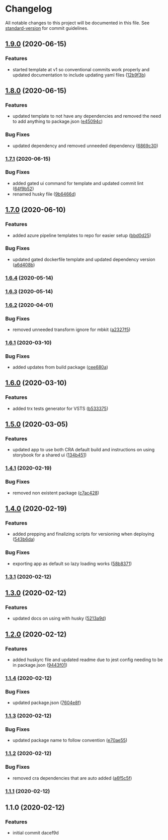 # Changelog

All notable changes to this project will be documented in this file. See [standard-version](https://github.com/conventional-changelog/standard-version) for commit guidelines.

## [1.9.0](https://github.com/czaas/cra-mb-shared-ui/compare/v1.8.0...v1.9.0) (2020-06-15)


### Features

* started template at v1 so conventional commits work properly and updated documentation to include updating yaml files ([12b9f3b](https://github.com/czaas/cra-mb-shared-ui/commit/12b9f3ba2ba514bcf14cba80c125598498cb47f4))

## [1.8.0](https://github.com/czaas/cra-mb-shared-ui/compare/v1.7.1...v1.8.0) (2020-06-15)


### Features

* updated template to not have any dependencies and removed the need to add anything to package.json ([e45094c](https://github.com/czaas/cra-mb-shared-ui/commit/e45094c8b8c1062058587c6a81d599e09602ad95))


### Bug Fixes

* updated dependency and removed unneeded dependency ([6869c30](https://github.com/czaas/cra-mb-shared-ui/commit/6869c30d96e6fa9b3223c0f6e365118b4ad45b0b))

### [1.7.1](https://github.com/czaas/cra-mb-shared-ui/compare/v1.7.0...v1.7.1) (2020-06-15)


### Bug Fixes

* added gated ui command for template and updated commit lint ([64f9b52](https://github.com/czaas/cra-mb-shared-ui/commit/64f9b52d57cca6ed2ea8d98eee74016356429118))
* renamed husky file ([9b6466d](https://github.com/czaas/cra-mb-shared-ui/commit/9b6466dc7c0b3867f64bc6f98f00d9a2f5e6f6f6))

## [1.7.0](https://github.com/czaas/cra-mb-shared-ui/compare/v1.6.4...v1.7.0) (2020-06-10)


### Features

* added azure pipeline templates to repo for easier setup ([bbd0d25](https://github.com/czaas/cra-mb-shared-ui/commit/bbd0d2540bbecc5c6e16eec301bcf3a18df7f5c2))


### Bug Fixes

* updated gated dockerfile template and updated dependency version ([a6d408b](https://github.com/czaas/cra-mb-shared-ui/commit/a6d408b5857591cf92dbf58a4eb8a0fff380ed47))

### [1.6.4](https://github.com/czaas/cra-mb-shared-ui/compare/v1.6.2...v1.6.4) (2020-05-14)

### [1.6.3](https://github.com/czaas/cra-mb-shared-ui/compare/v1.6.2...v1.6.3) (2020-05-14)

### [1.6.2](https://github.com/czaas/cra-mb-shared-ui/compare/v1.6.1...v1.6.2) (2020-04-01)


### Bug Fixes

* removed unneeded transform ignore for mbkit ([a2327f5](https://github.com/czaas/cra-mb-shared-ui/commit/a2327f57228a6afd30182f45c257af082f2d6080))

### [1.6.1](https://github.com/czaas/cra-mb-shared-ui/compare/v1.6.0...v1.6.1) (2020-03-10)


### Bug Fixes

* added updates from build package ([cee680a](https://github.com/czaas/cra-mb-shared-ui/commit/cee680a852d85d5a0b5c5cf1fe2dcc2d2f5beea0))

## [1.6.0](https://github.com/czaas/cra-mb-shared-ui/compare/v1.5.0...v1.6.0) (2020-03-10)


### Features

* added trx tests generator for VSTS ([b533375](https://github.com/czaas/cra-mb-shared-ui/commit/b53337506d42eb2635a56c746738c3dcaef61a24))

## [1.5.0](https://github.com/czaas/cra-mb-shared-ui/compare/v1.4.1...v1.5.0) (2020-03-05)


### Features

* updated app to use both CRA default build and instructions on using storybook for a shared ui ([134b451](https://github.com/czaas/cra-mb-shared-ui/commit/134b45172fbffc357e3a85082cb5f4f104ecaa9c))

### [1.4.1](https://github.com/czaas/cra-mb-shared-ui/compare/v1.4.0...v1.4.1) (2020-02-19)


### Bug Fixes

* removed non existent package ([c7ac428](https://github.com/czaas/cra-mb-shared-ui/commit/c7ac4287ff84d60c5ede8ecedad8878548811d08))

## [1.4.0](https://github.com/czaas/cra-mb-shared-ui/compare/v1.3.1...v1.4.0) (2020-02-19)


### Features

* added prepping and finalizing scripts for versioning when deploying ([543b6da](https://github.com/czaas/cra-mb-shared-ui/commit/543b6da83d64fc719ba7c92447e225e5de8073b8))


### Bug Fixes

* exporting app as default so lazy loading works ([58b8371](https://github.com/czaas/cra-mb-shared-ui/commit/58b8371550e97a230ed9a67ccfdf2cc3a8d8cbb2))

### [1.3.1](https://github.com/czaas/cra-mb-shared-ui/compare/v1.3.0...v1.3.1) (2020-02-12)

## [1.3.0](https://github.com/czaas/cra-mb-shared-ui/compare/v1.2.0...v1.3.0) (2020-02-12)


### Features

* updated docs on using with husky ([5213a9d](https://github.com/czaas/cra-mb-shared-ui/commit/5213a9d8cb7b69991444b41e82861fd5d977cf05))

## [1.2.0](https://github.com/czaas/cra-mb-shared-ui/compare/v1.1.4...v1.2.0) (2020-02-12)


### Features

* added huskyrc file and updated readme due to jest config needing to be in package.json ([9443f01](https://github.com/czaas/cra-mb-shared-ui/commit/9443f016cb1d136980bb5dc9c818c23fd652a582))

### [1.1.4](https://github.com/czaas/cra-mb-shared-ui/compare/v1.1.3...v1.1.4) (2020-02-12)


### Bug Fixes

* updated package.json ([7604e8f](https://github.com/czaas/cra-mb-shared-ui/commit/7604e8f42930855c240bcd2743c7c16850c65ff6))

### [1.1.3](https://github.com/czaas/cra-mb-shared-ui/compare/v1.1.2...v1.1.3) (2020-02-12)


### Bug Fixes

* updated package name to follow convention ([e70ae55](https://github.com/czaas/cra-mb-shared-ui/commit/e70ae55b816a882670d4d2106f3f296c3a81731a))

### [1.1.2](https://github.com/czaas/cra-mb-shared-ui/compare/v1.1.1...v1.1.2) (2020-02-12)


### Bug Fixes

* removed cra dependencies that are auto added ([a6f5c5f](https://github.com/czaas/cra-mb-shared-ui/commit/a6f5c5f61581ec6d3d06fefdee59dda203f6088e))

### [1.1.1](https://github.com/czaas/cra-mb-shared-ui/compare/v1.1.0...v1.1.1) (2020-02-12)

## 1.1.0 (2020-02-12)


### Features

* initial commit dacef9d
